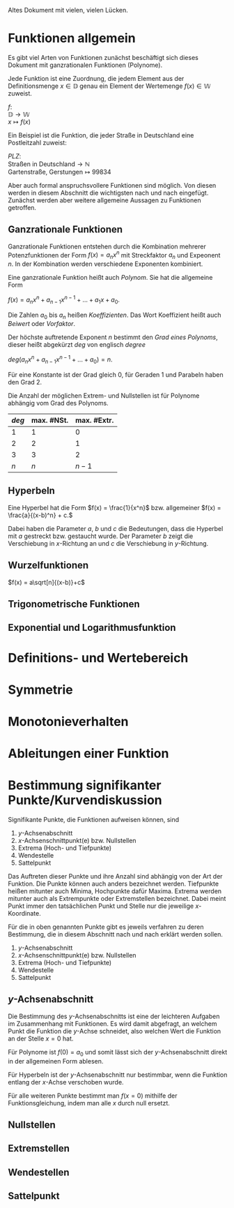 Altes Dokument mit vielen, vielen Lücken.

# Funktionen allgemein

Es gibt viel Arten von Funktionen zunächst beschäftigt sich dieses Dokument mit ganzrationalen Funktionen (Polynome).

Jede Funktion ist eine Zuordnung, die jedem Element aus der Definitionsmenge $x\in \mathbb{D}$ genau ein Element der Wertemenge $f(x) \in \mathbb{W}$ zuweist.


$f:$  
$\mathbb{D} \rightarrow \mathbb{W}$  
$x \mapsto f(x)$


Ein Beispiel ist die Funktion, die jeder Straße in Deutschland eine Postleitzahl zuweist:

$PLZ:$  
$\text{Straßen in Deutschland} \rightarrow \mathbb{N}$  
$\text{Gartenstraße, Gerstungen} \mapsto 99834$

Aber auch formal anspruchsvollere Funktionen sind möglich. Von diesen werden in diesem Abschnitt die wichtigsten nach und nach eingefügt. Zunächst werden aber weitere allgemeine Aussagen zu Funktionen getroffen.



## Ganzrationale Funktionen
Ganzrationale Funktionen entstehen durch die Kombination mehrerer Potenzfunktionen der Form 
$f(x) = a_n x^n$
mit Streckfaktor $a_n$ und Expeonent $n$. In der Kombination werden verschiedene Exponenten kombiniert.

Eine ganzrationale Funktion heißt auch *Polynom*. Sie hat die allgemeine Form

$f(x) = a_n x^n + a_{n-1} x^{n-1} + ... + a_1 x + a_0.$

Die Zahlen $a_0$ bis $a_n$ heißen *Koeffizienten*. Das Wort Koeffizient heißt auch *Beiwert* oder *Vorfaktor*.

Der höchste auftretende Exponent $n$ bestimmt den *Grad eines Polynoms*, dieser heißt abgekürzt $deg$ von englisch *degree*

$deg(a_n x^n + a_{n-1} x^{n-1} + ... + a_0) = n.$

Für eine Konstante ist der Grad gleich $0$, für Geraden $1$ und Parabeln haben den Grad $2$.

Die Anzahl der möglichen Extrem- und Nullstellen ist für Polynome abhängig vom Grad des Polynoms.

|$deg$ | max. \#NSt.| max. \#Extr.|
|---|---|---|
|$1$ | $1$ | $0$ |
|$2$ | $2$ | $1$ |
|$3$ | $3$ | $2$ |
|$n$ | $n$ | $n-1$

## Hyperbeln

Eine Hyperbel hat die Form 
$f(x) = \frac{1}{x^n}$
bzw. allgemeiner
$f(x) = \frac{a}{(x-b)^n} + c.$

Dabei haben die Parameter $a$, $b$ und $c$ die Bedeutungen, dass die Hyperbel mit $a$ gestreckt bzw. gestaucht wurde. Der Parameter $b$ zeigt die Verschiebung in $x$-Richtung an und $c$ die Verschiebung in $y$-Richtung.

## Wurzelfunktionen

$f(x) = a\sqrt[n]{(x-b)}+c$

## Trigonometrische Funktionen

## Exponential und Logarithmusfunktion

# Definitions- und Wertebereich
	
# Symmetrie

# Monotonieverhalten

# Ableitungen einer Funktion


# Bestimmung signifikanter Punkte/Kurvendiskussion

Signifikante Punkte, die Funktionen aufweisen können, sind

 1. $y$-Achsenabschnitt
 2. $x$-Achsenschnittpunkt(e) bzw. Nullstellen
 3. Extrema (Hoch- und Tiefpunkte)
 4. Wendestelle
 5. Sattelpunkt
 
Das Auftreten dieser Punkte und ihre Anzahl sind abhängig von der Art der Funktion. Die Punkte können auch anders bezeichnet werden. Tiefpunkte heißen mitunter auch Minima, Hochpunkte dafür Maxima. Extrema werden mitunter auch als Extrempunkte oder Extremstellen bezeichnet. Dabei meint Punkt immer den tatsächlichen Punkt und Stelle nur die jeweilige $x$-Koordinate.

Für die in oben genannten Punkte gibt es jeweils verfahren zu deren Bestimmung, die in diesem Abschnitt nach und nach erklärt werden sollen.

 1. $y$-Achsenabschnitt
 2. $x$-Achsenschnittpunkt(e) bzw. Nullstellen
 3. Extrema (Hoch- und Tiefpunkte)
 4. Wendestelle
 5. Sattelpunkt

## $y$-Achsenabschnitt

Die Bestimmung des $y$-Achsenabschnitts ist eine der leichteren Aufgaben im Zusammenhang mit Funktionen. Es wird damit abgefragt, an welchem Punkt die Funktion die $y$-Achse schneidet, also welchen Wert die Funktion an der Stelle $x=0$ hat.

Für Polynome ist $f(0) = a_0$ und somit lässt sich der $y$-Achsenabschnitt direkt in der allgemeinen Form ablesen.

Für Hyperbeln ist der $y$-Achsenabschnitt nur bestimmbar, wenn die Funktion entlang der $x$-Achse verschoben wurde.

Für alle weiteren Punkte bestimmt man $f(x=0)$ mithilfe der Funktionsgleichung, indem man alle $x$ durch null ersetzt.

## Nullstellen

## Extremstellen

## Wendestellen

## Sattelpunkt

